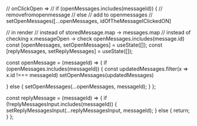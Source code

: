 // onClickOpen =>
// if (openMessages.includes(messageId)) {
// removefromopenmessage
// else
// add to openmessages
// setOpenMessages([...openMessages, idOfTheMessageIClickedON]

// in render
// instead of storedMessage.map -> messages.map
// instead of checking x.messageOpen -> check openMessages.includes(message.id)
const [openMessages, setOpenMessages] = useState([]);
const [replyMessages, setReplyMessages] = useState([]);

const openMessage = (messageId) => {
if (openMessages.includes(messageId)) {
const updatedMessages.filter(x => x.id !=== messageId)
setOpenMessages(updatedMessages)

} else {
setOpenMessages(...openMessages, messageId);
}
};

const replyMessage = (messageId) => {
if (!replyMessagesInput.includes(messageId)) {
setReplyMessagesInput(...replyMessagesInput, messageId);
} else {
return;
}
};
